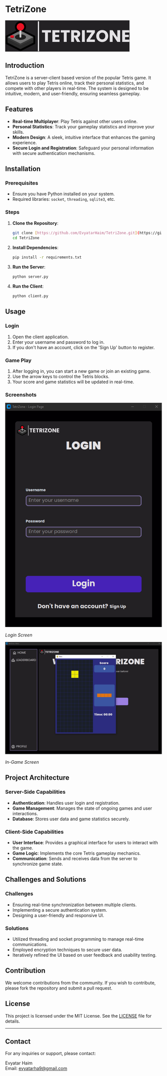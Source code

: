 # TetriZone 
![TetriZone Logo](Icons/TetriZone_logo.png)

## Introduction

TetriZone is a server-client based version of the popular Tetris game. It allows users to play Tetris online, track their personal statistics, and compete with other players in real-time. The system is designed to be intuitive, modern, and user-friendly, ensuring seamless gameplay.

## Features

- **Real-time Multiplayer**: Play Tetris against other users online.
- **Personal Statistics**: Track your gameplay statistics and improve your skills.
- **Modern Design**: A sleek, intuitive interface that enhances the gaming experience.
- **Secure Login and Registration**: Safeguard your personal information with secure authentication mechanisms.

## Installation

### Prerequisites

- Ensure you have Python installed on your system.
- Required libraries: `socket`, `threading`, `sqlite3`, etc.

### Steps

1. **Clone the Repository**:
    ```sh
    git clone [https://github.com/EvyatarHaim/TetriZone.git](https://github.com/EvyatarHaim/TetriZone.git)
    cd TetriZone
    ```

2. **Install Dependencies**:
    ```sh
    pip install -r requirements.txt
    ```

3. **Run the Server**:
    ```sh
    python server.py
    ```

4. **Run the Client**:
    ```sh
    python client.py
    ```

## Usage

### Login

1. Open the client application.
2. Enter your username and password to log in.
3. If you don't have an account, click on the 'Sign Up' button to register.

### Game Play

1. After logging in, you can start a new game or join an existing game.
2. Use the arrow keys to control the Tetris blocks.
3. Your score and game statistics will be updated in real-time.

### Screenshots

![Login Screen](Icons/login_page_screenshot.png)

*Login Screen*

![Game Screen](Icons/game_screen_image.png)

*In-Game Screen*

## Project Architecture

### Server-Side Capabilities

- **Authentication**: Handles user login and registration.
- **Game Management**: Manages the state of ongoing games and user interactions.
- **Database**: Stores user data and game statistics securely.

### Client-Side Capabilities

- **User Interface**: Provides a graphical interface for users to interact with the game.
- **Game Logic**: Implements the core Tetris gameplay mechanics.
- **Communication**: Sends and receives data from the server to synchronize game state.

## Challenges and Solutions

### Challenges

- Ensuring real-time synchronization between multiple clients.
- Implementing a secure authentication system.
- Designing a user-friendly and responsive UI.

### Solutions

- Utilized threading and socket programming to manage real-time communications.
- Employed encryption techniques to secure user data.
- Iteratively refined the UI based on user feedback and usability testing.

## Contribution

We welcome contributions from the community. If you wish to contribute, please fork the repository and submit a pull request.

## License

This project is licensed under the MIT License. See the [LICENSE](LICENSE.txt) file for details.

---

## Contact

For any inquiries or support, please contact:

Evyatar Haim  
Email: evyatarha9@gmail.com
